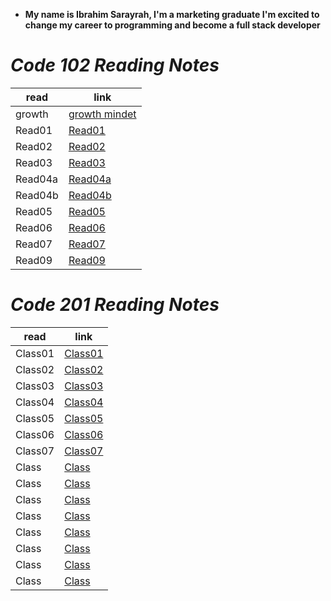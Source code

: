 * **My name is Ibrahim Sarayrah, I'm a marketing graduate I'm excited to change my career to programming and become a full stack developer**

# *Code 102 Reading Notes*

| read        | link |
| ----------- | ----------- |
| growth      | [growth mindet](GrowthMindset.md)    |
| Read01   | [Read01](Read01.md)      |
| Read02   | [Read02](Read02.md)       |
| Read03   | [Read03](Read03.md)       |
| Read04a   | [Read04a](Read04a.md)    |
| Read04b   | [Read04b](Read04b.md)    |
| Read05    | [Read05](Read05.md)     |
| Read06    | [Read06](Read06.md)     |
| Read07    | [Read07](Read07.md)     |
| Read09    | [Read09](Read09.md)     |

# *Code 201 Reading Notes*

| read        | link |
| ----------- | ----------- |
|   Class01   | [Class01](Class01.md)    |
|   Class02   | [Class02](Class02.md)    |
|   Class03   | [Class03](Class03.md)    |
|   Class04   | [Class04](Class04.md)    |
|   Class05   | [Class05](Class05.md)    |
|   Class06   | [Class06](Class06.md)    |
|   Class07   | [Class07](Class07.md)    |
|   Class   | [Class](Class.md)    |
|   Class   | [Class](Class.md)    |
|   Class   | [Class](Class.md)    |
|   Class   | [Class](Class.md)    |
|   Class   | [Class](Class.md)    |
|   Class   | [Class](Class.md)    |
|   Class   | [Class](Class.md)    |
|   Class   | [Class](Class.md)    |

